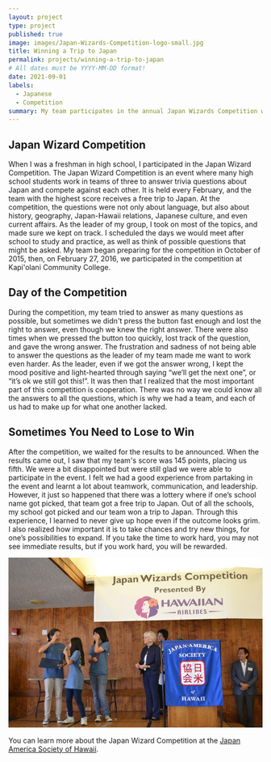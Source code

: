 ```yaml
---
layout: project
type: project
published: true
image: images/Japan-Wizards-Competition-logo-small.jpg
title: Winning a Trip to Japan
permalink: projects/winning-a-trip-to-japan
# All dates must be YYYY-MM-DD format!
date: 2021-09-01
labels:
  - Japanese
  - Competition
summary: My team participates in the annual Japan Wizards Competition with a surprising twist at the end.
---
```


## **Japan Wizard Competition**

When I was a freshman in high school, I participated in the Japan Wizard Competition. The Japan Wizard Competition is an event where many high school students work in teams of three to answer trivia questions about Japan and compete against each other. It is held every February, and the team with the highest score receives a free trip to Japan. At the competition, the questions were not only about language, but also about history, geography, Japan-Hawaii relations, Japanese culture, and even current affairs. As the leader of my group, I took on most of the topics, and made sure we kept on track. I scheduled the days we would meet after school to study and practice, as well as think of possible questions that might be asked. My team began preparing for the competition in October of 2015, then, on February 27, 2016, we participated in the competition at Kapi'olani Community College.

## **Day of the Competition**

During the competition, my team tried to answer as many questions as possible, but sometimes we didn't press the button fast enough and lost the right to answer, even though we knew the right answer. There were also times when we pressed the button too quickly, lost track of the question, and gave the wrong answer. The frustration and sadness of not being able to answer the questions as the leader of my team made me want to work even harder. As the leader, even if we got the answer wrong, I kept the mood positive and light-hearted through saying “we’ll get the next one”, or “it’s ok we still got this!”. It was then that I realized that the most important part of this competition is cooperation. There was no way we could know all the answers to all the questions, which is why we had a team, and each of us had to make up for what one another lacked. 

## **Sometimes You Need to Lose to Win**

After the competition, we waited for the results to be announced. When the results came out, I saw that my team's score was 145 points, placing us fifth. We were a bit disappointed but were still glad we were able to participate in the event. I felt we had a good experience from partaking in the event and learnt a lot about teamwork, communication, and leadership. However, it just so happened that there was a lottery where if one’s school name got picked, that team got a free trip to Japan. Out of all the schools, my school got picked and our team won a trip to Japan. Through this experience, I learned to never give up hope even if the outcome looks grim. I also realized how important it is to take chances and try new things, for one’s possibilities to expand. If you take the time to work hard, you may not see immediate results, but if you work hard, you will be rewarded.


<img class="ui medium right floated rounded image" src="../images/JapanWizardsRaffle.jpg">

You can learn more about the Japan Wizard Competition at the [Japan America Society of Hawaii](https://www.jashawaii.org/).

